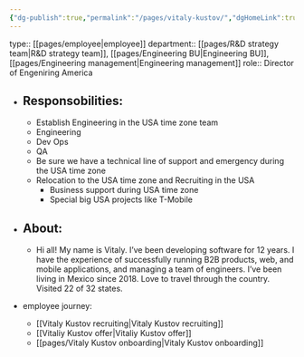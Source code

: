 ```yaml
---
{"dg-publish":true,"permalink":"/pages/vitaly-kustov/","dgHomeLink":true,"dgPassFrontmatter":false}
---
```



type:: [[pages/employee|employee]]
department::  [[pages/R&D strategy team|R&D strategy team]], [[pages/Engineering BU|Engineering BU]], [[pages/Engineering management|Engineering management]] 
role:: Director of Engeniring  America

- ## Responsobilities:
	- Establish Engineering in the USA time zone team  
	- Engineering  
	- Dev Ops 
	- QA
	- Be sure we have a technical line of support and emergency during the USA time zone  
	- Relocation to the USA time zone and Recruiting in the USA
		- Business support during USA time zone  
		- Special big USA projects like T-Mobile 

- ## About:
	- Hi all! My name is Vitaly. I’ve been developing software for 12 years. I have the experience of successfully running B2B products, web, and mobile applications, and managing a team of engineers. I’ve been living in Mexico since 2018. Love to travel through the country. Visited 22 of 32 states.

- employee journey:
	- [[Vitaly Kustov recruiting|Vitaly Kustov recruiting]]
	- [[Vitaliy Kustov offer|Vitaliy Kustov offer]]
	- [[pages/Vitaly Kustov onboarding|Vitaly Kustov onboarding]]